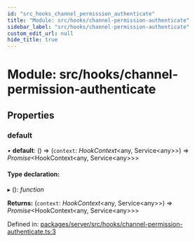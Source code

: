 ```yaml
---
id: "src_hooks_channel_permission_authenticate"
title: "Module: src/hooks/channel-permission-authenticate"
sidebar_label: "src/hooks/channel-permission-authenticate"
custom_edit_url: null
hide_title: true
---
```


# Module: src/hooks/channel-permission-authenticate

## Properties

### default

• **default**: () => (`context`: *HookContext*<any, Service<any\>\>) => *Promise*<HookContext<any, Service<any\>\>\>

#### Type declaration:

▸ (): *function*

**Returns:** (`context`: *HookContext*<any, Service<any\>\>) => *Promise*<HookContext<any, Service<any\>\>\>

Defined in: [packages/server/src/hooks/channel-permission-authenticate.ts:3](https://github.com/xr3ngine/xr3ngine/blob/66a84a950/packages/server/src/hooks/channel-permission-authenticate.ts#L3)
